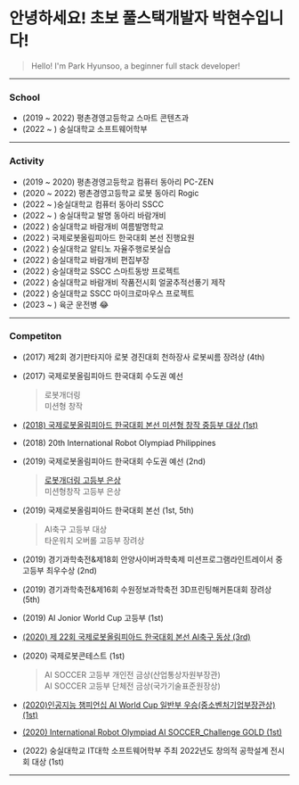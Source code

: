 # 안녕하세요! 초보 풀스택개발자 박현수입니다!  
> Hello! I'm Park Hyunsoo, a beginner full stack developer!

---
### School 
* (2019 ~ 2022) 평촌경영고등학교 스마트 콘텐츠과
* (2022 ~ ) 숭실대학교 소프트웨어학부 
---
### Activity 
* (2019 ~ 2020) 평촌경영고등학교 컴퓨터 동아리 PC-ZEN 
* (2020 ~ 2022) 평촌경영고등학교 로봇 동아리 Rogic
* (2022 ~ )숭실대학교 컴퓨터 동아리 SSCC
* (2022 ~ ) 숭실대학교 발명 동아리 바람개비
* (2022 ) 숭실대학교 바람개비 여름발명학교
* (2022 ) 국제로봇올림피아드 한국대회 본선 진행요원
* (2022 ) 숭실대학교 알티노 자율주행로봇실습
* (2022 ) 숭실대학교 바람개비 편집부장
* (2022 ) 숭실대학교 SSCC 스마트동방 프로젝트
* (2022 ) 숭실대학교 바람개비 작품전시회 얼굴추적선풍기 제작
* (2022 ) 숭실대학교 SSCC 마이크로마우스 프로젝트
* (2023 ~ ) 육군 운전병 
:joy:
---

### Competiton
* (2017) 제2회 경기판타지아 로봇 경진대회 천하장사 로봇씨름 장려상 (4th)
* (2017) 국제로봇올림피아드 한국대회 수도권 예선
    > 로봇개더링  
    > 미션형 창작
* [(2018) 국제로봇올림피아드 한국대회 본선 미션형 창작 중등부 대상 (1st)](https://www.youtube.com/watch?v=mhB1UDhXNVU "유튜브")

* (2018) 20th International Robot Olympiad Philippines

* (2019) 국제로봇올림피아드 한국대회 수도권 예선 (2nd)
    > [로봇개더링 고등부 은상](https://www.youtube.com/watch?v=fAz92CizTvY "유튜브")  
    > 미션형창작 고등부 은상

* (2019) 국제로봇올림피아드 한국대회 본선 (1st, 5th)
    > AI축구 고등부 대상    
    > 타운워치 오버롤 고등부 장려상

* (2019) 경기과학축전&제18회 안양사이버과학축제 미션프로그램라인트레이서 중고등부 최우수상 (2nd)

* (2019) 경기과학축전&제16회 수원정보과학축전 3D프린팅해커톤대회 장려상 (5th)

* (2019) AI Jonior World Cup 고등부 (1st) 

*  [(2020) 제 22회 국제로봇올림피아드 한국대회 본선 AI축구 동상 (3rd)](https://www.youtube.com/watch?v=AZJf6COEpA8 "유튜브")

* (2020) 국제로봇콘테스트 (1st)
    > AI SOCCER 고등부 개인전 금상(산업통상자원부장관)    
    > AI SOCCER 고등부 단체전 금상(국가기술표준원장상) 

* [(2020)인공지능 챔피언십 AI World Cup 일반부 우승(중소벤처기업부장관상) (1st)](https://www.youtube.com/watch?v=R0cy-4vyFLk "유튜브")

* [(2020) International Robot Olympiad AI SOCCER_Challenge GOLD (1st)](https://www.youtube.com/watch?v=iFAYV2oEW_0 "유튜브")



* (2022) 숭실대학교 IT대학 소프트웨어학부 주최 2022년도 창의적 공학설계 전시회 대상 (1st)

--- 

<!--
https://aboneu.tistory.com/485 <- 여기 참고하기

**hyunsoopark4/hyunsoopark4** is a ✨ _special_ ✨ repository because its `README.md` (this file) appears on your GitHub profile.

Here are some ideas to get you started:

- 🔭 I’m currently working on ...
- 🌱 I’m currently learning ...
- 👯 I’m looking to collaborate on ...
- 🤔 I’m looking for help with ...
- 💬 Ask me about ...
- 📫 How to reach me: ...
- 😄 Pronouns: ...
- ⚡ Fun fact: ...
-->
